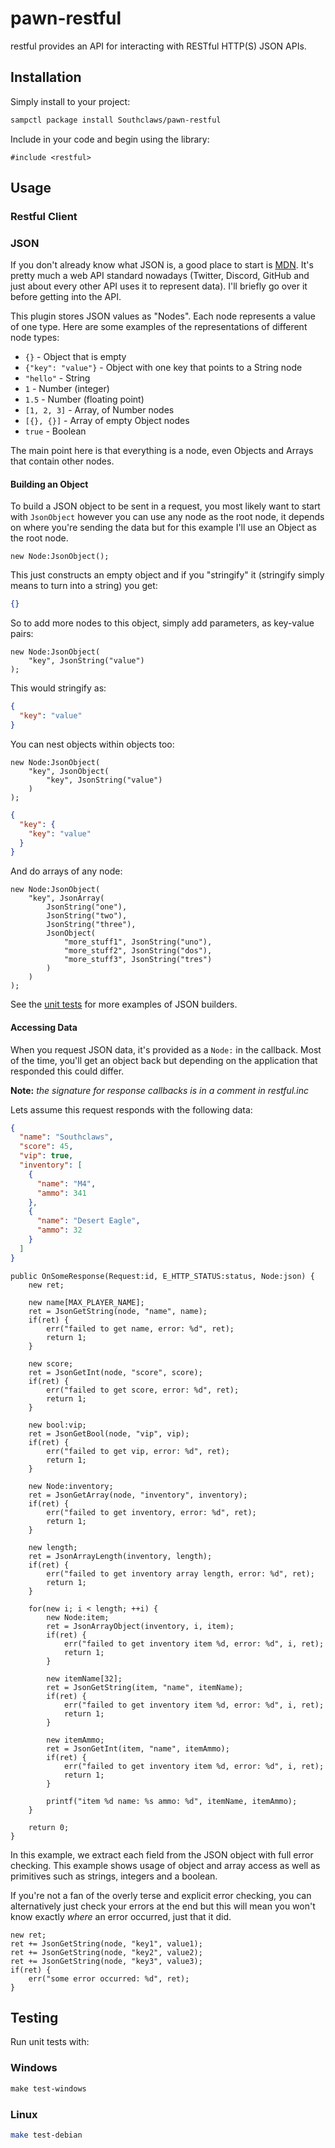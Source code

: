 # pawn-restful

restful provides an API for interacting with RESTful HTTP(S) JSON APIs.

## Installation

Simply install to your project:

```bash
sampctl package install Southclaws/pawn-restful
```

Include in your code and begin using the library:

```pawn
#include <restful>
```

## Usage

### Restful Client

### JSON

If you don't already know what JSON is, a good place to start is
[MDN](https://developer.mozilla.org/en-US/docs/Web/JavaScript/Reference/Global_Objects/JSON).
It's pretty much a web API standard nowadays (Twitter, Discord, GitHub and just
about every other API uses it to represent data). I'll briefly go over it before
getting into the API.

This plugin stores JSON values as "Nodes". Each node represents a value of one
type. Here are some examples of the representations of different node types:

* `{}` - Object that is empty
* `{"key": "value"}` - Object with one key that points to a String node
* `"hello"` - String
* `1` - Number (integer)
* `1.5` - Number (floating point)
* `[1, 2, 3]` - Array, of Number nodes
* `[{}, {}]` - Array of empty Object nodes
* `true` - Boolean

The main point here is that everything is a node, even Objects and Arrays that
contain other nodes.

#### Building an Object

To build a JSON object to be sent in a request, you most likely want to start
with `JsonObject` however you can use any node as the root node, it depends on
where you're sending the data but for this example I'll use an Object as the
root node.

```pawn
new Node:JsonObject();
```

This just constructs an empty object and if you "stringify" it (stringify simply
means to turn into a string) you get:

```json
{}
```

So to add more nodes to this object, simply add parameters, as key-value pairs:

```pawn
new Node:JsonObject(
    "key", JsonString("value")
);
```

This would stringify as:

```json
{
  "key": "value"
}
```

You can nest objects within objects too:

```pawn
new Node:JsonObject(
    "key", JsonObject(
        "key", JsonString("value")
    )
);
```

```json
{
  "key": {
    "key": "value"
  }
}
```

And do arrays of any node:

```pawn
new Node:JsonObject(
    "key", JsonArray(
        JsonString("one"),
        JsonString("two"),
        JsonString("three"),
        JsonObject(
            "more_stuff1", JsonString("uno"),
            "more_stuff2", JsonString("dos"),
            "more_stuff3", JsonString("tres")
        )
    )
);
```

See the
[unit tests](https://github.com/Southclaws/pawn-restful/blob/master/test.pwn)
for more examples of JSON builders.

#### Accessing Data

When you request JSON data, it's provided as a `Node:` in the callback. Most of
the time, you'll get an object back but depending on the application that
responded this could differ.

**Note:** _the signature for response callbacks is in a comment in restful.inc_

Lets assume this request responds with the following data:

```json
{
  "name": "Southclaws",
  "score": 45,
  "vip": true,
  "inventory": [
    {
      "name": "M4",
      "ammo": 341
    },
    {
      "name": "Desert Eagle",
      "ammo": 32
    }
  ]
}
```

```pawn
public OnSomeResponse(Request:id, E_HTTP_STATUS:status, Node:json) {
    new ret;

    new name[MAX_PLAYER_NAME];
    ret = JsonGetString(node, "name", name);
    if(ret) {
        err("failed to get name, error: %d", ret);
        return 1;
    }

    new score;
    ret = JsonGetInt(node, "score", score);
    if(ret) {
        err("failed to get score, error: %d", ret);
        return 1;
    }

    new bool:vip;
    ret = JsonGetBool(node, "vip", vip);
    if(ret) {
        err("failed to get vip, error: %d", ret);
        return 1;
    }

    new Node:inventory;
    ret = JsonGetArray(node, "inventory", inventory);
    if(ret) {
        err("failed to get inventory, error: %d", ret);
        return 1;
    }

    new length;
    ret = JsonArrayLength(inventory, length);
    if(ret) {
        err("failed to get inventory array length, error: %d", ret);
        return 1;
    }

    for(new i; i < length; ++i) {
        new Node:item;
        ret = JsonArrayObject(inventory, i, item);
        if(ret) {
            err("failed to get inventory item %d, error: %d", i, ret);
            return 1;
        }

        new itemName[32];
        ret = JsonGetString(item, "name", itemName);
        if(ret) {
            err("failed to get inventory item %d, error: %d", i, ret);
            return 1;
        }

        new itemAmmo;
        ret = JsonGetInt(item, "name", itemAmmo);
        if(ret) {
            err("failed to get inventory item %d, error: %d", i, ret);
            return 1;
        }

        printf("item %d name: %s ammo: %d", itemName, itemAmmo);
    }

    return 0;
}
```

In this example, we extract each field from the JSON object with full error
checking. This example shows usage of object and array access as well as
primitives such as strings, integers and a boolean.

If you're not a fan of the overly terse and explicit error checking, you can
alternatively just check your errors at the end but this will mean you won't
know exactly _where_ an error occurred, just that it did.

```pawn
new ret;
ret += JsonGetString(node, "key1", value1);
ret += JsonGetString(node, "key2", value2);
ret += JsonGetString(node, "key3", value3);
if(ret) {
    err("some error occurred: %d", ret);
}
```

## Testing

Run unit tests with:

### Windows

```powershell
make test-windows
```

### Linux

```bash
make test-debian
```
